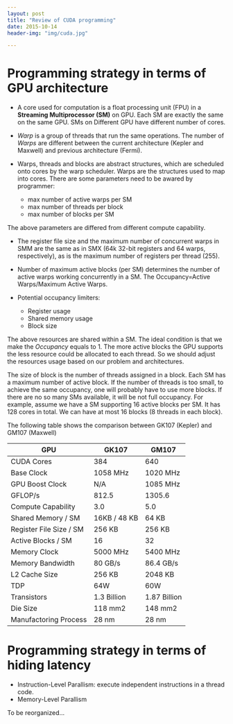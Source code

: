 ```yaml
---
layout: post
title: "Review of CUDA programming"
date: 2015-10-14
header-img: "img/cuda.jpg"

---
```


# Programming strategy in terms of GPU architecture
* A core used for computation is a float processing unit (FPU) in a **Streaming
  Multiprocessor (SM)** on GPU. Each SM are exactly the same on the same GPU.
  SMs on Different GPU have different number of cores.

* *Warp* is a group of threads that run the same operations. The number of
  *Warps* are different between the current architecture (Kepler and Maxwell)
  and previous architecture (Fermi).

* Warps, threads and blocks are abstract structures, which are scheduled onto
  cores by the warp scheduler. Warps are the structures used to map into
  cores. There are some parameters need to be awared by programmer:
  * max number of active warps per SM
  * max number of threads per block
  * max number of blocks per SM

The above parameters are differed from different compute capability.

* The register file size and the maximum number of concurrent warps in SMM are
  the same as in SMX (64k 32-bit registers and 64 warps, respectively), as is
  the maximum number of registers per thread (255). 

* Number of maximum active blocks (per SM) determines the number of active warps
  working concurrently in a SM. The Occupancy=Active Warps/Maximum Active
  Warps.

* Potential occupancy limiters:
  * Register usage
  * Shared memory usage
  * Block size
 
 The above resources are shared within a SM. The ideal condition is that we make
 the *Occupancy* equals to 1. The more active blocks the GPU supports the less
 resource could be allocated to each thread. So we should adjust the resources
 usage based on our problem and architectures.
 
 The size of block is the number of threads assigned in a block. Each SM has a
 maximum number of active block. If the number of threads is too small, to
 achieve the same occupancy, one will probably have to use more blocks. If there
 are no so many SMs available, it will be not full occupancy. For example, assume
 we have a SM supporting 16 active blocks per SM. It has 128 cores in total. We
 can have at most 16 blocks (8 threads in each block).

 The following table shows the comparison between GK107 (Kepler) and GM107
 (Maxwell)

|GPU|GK107|GM107|
|---|-----|-----|
| CUDA Cores|384|640|
| Base Clock|1058 MHz|1020 MHz|
| GPU Boost Clock|N/A|1085 MHz|
| GFLOP/s|812.5|1305.6|
| Compute Capability|3.0|5.0|
| Shared Memory / SM|16KB / 48 KB|64 KB|
| Register File Size / SM|256 KB|256 KB|
| Active Blocks / SM|16|32|
| Memory Clock|5000 MHz|5400 MHz|
| Memory Bandwidth|80 GB/s|86.4 GB/s|
| L2 Cache Size|256 KB|2048 KB|
| TDP|64W|60W|
| Transistors|1.3 Billion|1.87 Billion|
| Die Size|118 mm2|148 mm2|
| Manufactoring Process|28 nm|28 nm|

# Programming strategy in terms of hiding latency
* Instruction-Level Parallism: execute independent instructions in a thread
  code.
* Memory-Level Parallism

To be reorganized...
